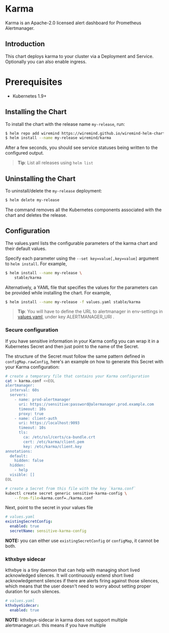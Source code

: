 # Karma

Karma is an Apache-2.0 licensed alert dashboard for Prometheus Alertmanager.

## Introduction

This chart deploys karma to your cluster via a Deployment and Service.
Optionally you can also enable ingress.

# Prerequisites

- Kubernetes 1.9+

## Installing the Chart

To install the chart with the release name `my-release`, run:

```bash
$ helm repo add wiremind https://wiremind.github.io/wiremind-helm-charts
$ helm install --name my-release wiremind/karma
```

After a few seconds, you should see service statuses being written to the configured output.

> **Tip**: List all releases using `helm list`

## Uninstalling the Chart

To uninstall/delete the `my-release` deployment:

```bash
$ helm delete my-release
```

The command removes all the Kubernetes components associated with the chart and deletes the release.

## Configuration

The values.yaml lists the configurable parameters of the karma chart and their default values.

Specify each parameter using the `--set key=value[,key=value]` argument to `helm install`. For example,

```bash
$ helm install --name my-release \
    stable/karma
```

Alternatively, a YAML file that specifies the values for the parameters can be provided while installing the chart. For example,

```bash
$ helm install --name my-release -f values.yaml stable/karma
```

> **Tip**: You will have to define the URL to alertmanager in env-settings in [values.yaml](values.yaml), under key ALERTMANAGER_URI .

### Secure configuration

If you have sensitive information in your Karma config you can wrap it in a Kubernetes Secret and then just point to the name of the Secret.

The structure of the Secret must follow the same pattern defined in `configMap.rawConfig`, here's an example on how to generate this Secret
with your Karma configuration:

```sh
# create a temporary file that contains your Karma configuration
cat > karma.conf <<EOL
alertmanager:
  interval: 60s
  servers:
    - name: prod-alertmanager
      uri: https://sensitive:password@alermanager.prod.example.com
      timeout: 10s
      proxy: true
    - name: client-auth
      uri: https://localhost:9093
      timeout: 10s
      tls:
        ca: /etc/ssl/certs/ca-bundle.crt
        cert: /etc/karma/client.pem
        key: /etc/karma/client.key
annotations:
  default:
    hidden: false
  hidden:
    - help
  visible: []
EOL

# create a Secret from this file with the key `karma.conf`
kubectl create secret generic sensitive-karma-config \
    --from-file=karma.conf=./karma.conf
```

Next, point to the secret in your values file

```yml
# values.yaml
existingSecretConfig:
  enabled: true
  secretName: sensitive-karma-config
```

**NOTE:** you can either use `existingSecretConfig` or `configMap`, it cannot be both.


### kthxbye sidecar
kthxbye is a tiny daemon that can help with managing short lived acknowledged silences.
It will continuously extend short lived acknowledgement silences if there are alerts firing against those silences,
which means that the user doesn't need to worry about setting proper duration for such silences.

```yml
# values.yaml
kthxbyeSidecar:
  enabled: true
```
**NOTE:** kthxbye-sidecar in karma does not support multiple alertmanager.uri. this means if you have multiple
